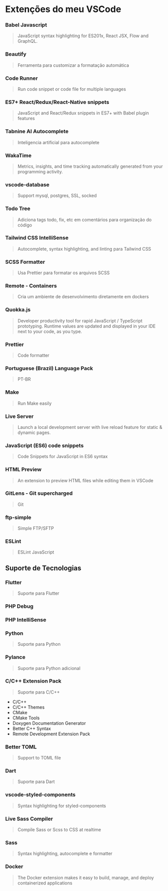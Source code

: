 # Extenções do meu VSCode

### Babel Javascript
> JavaScript syntax highlighting for ES201x, React JSX, Flow and GraphQL.

### Beautify
> Ferramenta para customizar a formatação automática

### Code Runner
> Run code snippet or code file for multiple languages

### ES7+ React/Redux/React-Native snippets
> JavaScript and React/Redux snippets in ES7+ with Babel plugin features

### Tabnine AI Autocomplete
> Inteligencia artificial para autocomplete

### WakaTime
> Metrics, insights, and time tracking automatically generated from your programming activity.

### vscode-database
> Support mysql, postgres, SSL, socked

### Todo Tree
> Adiciona tags todo, fix, etc em comentários para organização do código

### Tailwind CSS IntelliSense
> Autocomplete, syntax highlighting, and linting para Tailwind CSS

### SCSS Formatter
> Usa Prettier para formatar os arquivos SCSS

### Remote - Containers
> Cria um ambiente de desenvolvimento diretamente em dockers

### Quokka.js
> Developer productivity tool for rapid JavaScript / TypeScript prototyping. Runtime values are updated and displayed in your IDE next to your code, as you type.

### Prettier
> Code formatter

### Portuguese (Brazil) Language Pack
> PT-BR

### Make
> Run Make easily

### Live Server
> Launch a local development server with live reload feature for static & dynamic pages.

### JavaScript (ES6) code snippets
> Code Snippets for JavaScript in ES6 syntax

### HTML Preview
> An extension to preview HTML files while editing them in VSCode

### GitLens - Git supercharged
> Git

### ftp-simple
> Simple FTP/SFTP

### ESLint
> ESLint JavaScript

## Suporte de Tecnologias

### Flutter
> Suporte para Flutter

### PHP Debug
> 
### PHP IntelliSense
> 
### Python
> Suporte para Python

### Pylance
> Suporte para Python adicional

### C/C++ Extension Pack
> Suporte para C/C++
- C/C++
- C/C++ Themes
- CMake
- CMake Tools
- Doxygen Documentation Generator
- Better C++ Syntax
- Remote Development Extension Pack

### Better TOML
> Support to TOML file

### Dart
> Suporte para Dart

### vscode-styled-components
> Syntax highlighting for styled-components

### Live Sass Compiler
> Compile Sass or Scss to CSS at realtime

### Sass
> Syntax highlighting, autocomplete e formatter

### Docker
> The Docker extension makes it easy to build, manage, and deploy containerized applications